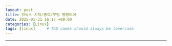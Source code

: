 ```yaml
---
layout: post
title: 리눅스 시작/종료/부팅 명령어어
date: 2025-01-31 16:17 +09:00
categories: [Linux]
tags: [linux]     # TAG names should always be lowercase
---
```


---
